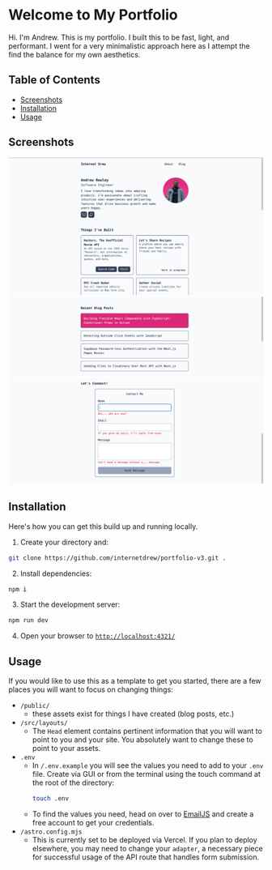 # Welcome to My Portfolio

Hi. I'm Andrew. This is my portfolio. I built this to be fast, light, and performant. I went for a very minimalistic approach here as I attempt the find the balance for my own aesthetics.

## Table of Contents

- [Screenshots](#screenshots)
- [Installation](#installation)
- [Usage](#usage)

## Screenshots

![Screenshot 1](public/screenshot1.png)
![Screenshot 2](public/screenshot2.png)
![Screenshot 2](public/screenshot3.png)

## Installation

Here's how you can get this build up and running locally.

1. Create your directory and:

```sh
git clone https://github.com/internetdrew/portfolio-v3.git .
```

2. Install dependencies:

```sh
npm i
```

3. Start the development server:

```sh
npm run dev
```

4. Open your browser to [`http://localhost:4321/`](http://localhost:4321/)

## Usage

If you would like to use this as a template to get you started, there are a few places you will want to focus on changing things:

- `/public/`
  - these assets exist for things I have created (blog posts, etc.)
- `/src/layouts/`
  - The `Head` element contains pertinent information that you will want to point to you and your site. You absolutely want to change these to point to your assets.
- `.env`
  - In `/.env.example` you will see the values you need to add to your `.env` file. Create via GUI or from the terminal using the touch command at the root of the directory:
    ```sh
    touch .env
    ```
  - To find the values you need, head on over to [EmailJS](https://www.emailjs.com/) and create a free account to get your credentials.
- `/astro.config.mjs`
  - This is currently set to be deployed via Vercel. If you plan to deploy elsewhere, you may need to change your `adapter`, a necessary piece for successful usage of the API route that handles form submission.
